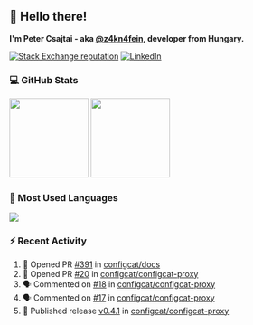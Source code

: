 ## 👋 Hello there!

**I'm Peter Csajtai - aka [@z4kn4fein](https://github.com/z4kn4fein), developer from Hungary.**

[![Stack Exchange reputation](https://img.shields.io/stackexchange/stackoverflow/r/8700582?color=orange&label=reputation&logo=stackoverflow&style=for-the-badge)](https://stackoverflow.com/users/8700582)
[![LinkedIn](https://img.shields.io/badge/linkedin-%230077B5.svg?style=for-the-badge&logo=linkedin&logoColor=white)](https://www.linkedin.com/in/csajtai-p%C3%A9ter-45395341/)

### 💻 GitHub Stats

<div>
  <img height="140px" src="https://github-readme-stats-pcsajtai.vercel.app/api?username=z4kn4fein&show_icons=true&hide_border=true&count_private=true&custom_title=Stats&theme=dracula&line_height=24&hide_title=true">
  <img height="140px" src="https://streak-stats.demolab.com?user=z4kn4fein&theme=dracula&hide_border=true">
  
</div>

### :toolbox: Most Used Languages

<img src="https://github-readme-stats-pcsajtai.vercel.app/api/top-langs/?username=z4kn4fein&theme=dracula&hide_border=true&layout=compact&langs_count=8&hide_title=true">

### :zap: Recent Activity

<!--START_SECTION:activity-->
1. 💪 Opened PR [#391](https://github.com/configcat/docs/pull/391) in [configcat/docs](https://github.com/configcat/docs)
2. 💪 Opened PR [#20](https://github.com/configcat/configcat-proxy/pull/20) in [configcat/configcat-proxy](https://github.com/configcat/configcat-proxy)
3. 🗣 Commented on [#18](https://github.com/configcat/configcat-proxy/issues/18#issuecomment-1983966626) in [configcat/configcat-proxy](https://github.com/configcat/configcat-proxy)
4. 🗣 Commented on [#17](https://github.com/configcat/configcat-proxy/issues/17#issuecomment-1983958847) in [configcat/configcat-proxy](https://github.com/configcat/configcat-proxy)
5. 🚀 Published release [v0.4.1](https://github.com/configcat/configcat-proxy/releases/tag/v0.4.1) in [configcat/configcat-proxy](https://github.com/configcat/configcat-proxy)
<!--END_SECTION:activity-->

